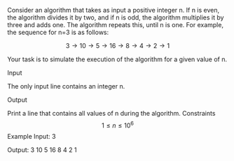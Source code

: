 Consider an algorithm that takes as input a positive integer n. If n is even, the algorithm divides it by two, and if n is odd, the algorithm multiplies it by three and adds one. The algorithm repeats this, until n is one. For example, the sequence for n=3 is as follows:

$$ 3 \rightarrow 10 \rightarrow 5 \rightarrow 16 \rightarrow 8 \rightarrow 4 \rightarrow 2 \rightarrow 1$$

Your task is to simulate the execution of the algorithm for a given value of n.

Input

The only input line contains an integer n.

Output

Print a line that contains all values of n during the algorithm.
Constraints
$$
1 \le n \le 10^6
$$
Example
Input:
3

Output:
3 10 5 16 8 4 2 1